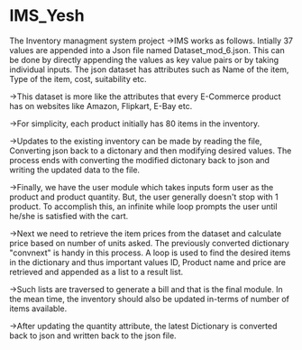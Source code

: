# IMS_Yesh
 The Inventory managment system project
->IMS works as follows. Intially 37 values are appended into a Json file named Dataset_mod_6.json. This can be done by directly appending the values as key value pairs or by taking individual inputs. The json dataset has attributes such as Name of the item, Type of the item, cost, suitability etc.

->This dataset is more like the attributes that every E-Commerce product has on websites like Amazon, Flipkart, E-Bay etc.

->For simplicity, each product initially has 80 items in the inventory.

->Updates to the existing inventory can be made by reading the file, Converting json back to a dictonary and then modifying desired values. The process ends with converting the modified dictonary back to json and writing the updated data to the file.

->Finally, we have the user module which takes inputs form user as the product and product quantity. But, the user generally doesn't stop with 1 product. To accomplish this, an infinite while loop prompts the user until he/she is satisfied with the cart.

->Next we need to retrieve the item prices from the dataset and calculate price based on number of units asked. The previously converted dictionary "convnext" is handy in this process. A loop is used to find the desired items in the dictionary and thus important values ID, Product name and price are retrieved and appended as a list to a result list.

->Such lists are traversed to generate a bill and that is the final module. In the mean time, the inventory should also be updated in-terms of number of items available.

->After updating the quantity attribute, the latest Dictionary is converted back to json and written back to the json file.
